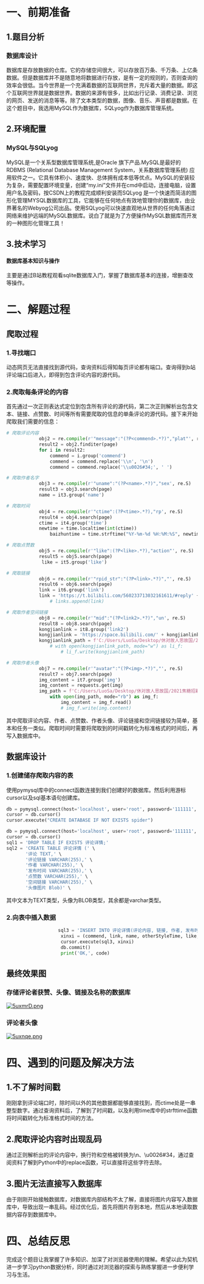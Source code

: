 # 一、前期准备

## 1.题目分析

### 数据库设计

数据库是存放数据的仓库。它的存储空间很大，可以存放百万条、千万条、上亿条数据。但是数据库并不是随意地将数据进行存放，是有一定的规则的，否则查询的效率会很低。当今世界是一个充满着数据的互联网世界，充斥着大量的数据。即这个互联网世界就是数据世界。数据的来源有很多，比如出行记录、消费记录、浏览的网页、发送的消息等等。除了文本类型的数据，图像、音乐、声音都是数据。在这个题目中，我选用MySQL作为数据库，SQLyog作为数据库管理系统。

## 2.环境配置

### MySQL与SQLyog

MySQL是一个关系型数据库管理系统,是Oracle 旗下产品.MySQL是最好的 RDBMS (Relational Database Management System，关系数据库管理系统) 应用软件之一。它具有体积小、速度快、总体拥有成本低等优点。MySQL的安装较为复杂，需要配置环境变量，创建“my.ini”文件并在cmd中启动，连接电脑，设置用户名及密码，按CSDN上的教程完成顺利安装而SQLyog 是一个快速而简洁的图形化管理MYSQL数据库的工具，它能够在任何地点有效地管理你的数据库，由业界著名的Webyog公司出品。使用SQLyog可以快速直观地从世界的任何角落通过网络来维护远端的MySQL数据库。说白了就是为了方便操作MySQL数据库而开发的一种图形化管理工具！

## 3.技术学习

#### 数据库基本知识与操作

主要是通过B站教程观看sqlite数据库入门，掌握了数据库基本的连接，增删查改等操作。

# 二、解题过程

## 爬取过程

### 1.寻找端口

动态网页无法直接找到源代码，查询资料后得知每页评论都有端口。查询得到b站评论端口后进入，即得到包含评论内容的源代码。

### 2.爬取每条评论的内容

 首先通过一次正则表达式定位到包含所有评论的源代码，第二次正则解析出包含文本、链接、点赞数、时间等所有需要爬取的信息的单条评论的源代码。接下来开始爬取我们需要的信息：

```python
# 爬取评论内容
            obj2 = re.compile(r'"message":"(?P<commend>.*?)","plat"', re.S)
            result2 = obj2.finditer(page)
            for i in result2:
                commend = i.group('commend')
                commend = commend.replace('\\n', '\n')
                commend = commend.replace('\\u0026#34;', ' ')
```

```python
# 爬取作者名字
            obj3 = re.compile(r'"uname":"(?P<name>.*?)","sex', re.S)
            result3 = obj3.search(page)
            name = it3.group('name')
```

```python
# 爬取时间
            obj4 = re.compile(r'"ctime":(?P<time>.*?),"rp', re.S)
            result4 = obj4.search(page)
            ctime = it4.group('time')
            newtime = time.localtime(int(ctime))
                baizhuntime = time.strftime("%Y-%m-%d %H:%M:%S", newtime)
```

```python
# 爬取点赞数
            obj5 = re.compile(r'"like":(?P<like>.*?),"action"', re.S)
            result5 = obj5.search(page)
             like = it5.group('like')             
```

```python
# 爬取链接
            obj6 = re.compile(r'"rpid_str":"(?P<link>.*?)","', re.S)
            result6 = obj6.search(page)
            link = it6.group('link')
            link = 'https://t.bilibili.com/560233713032161611/#reply' + linkite('链接:'+link+'\n')
                # links.append(link)


```

```python
# 爬取作者空间链接
            obj8 = re.compile(r'"mid":"(?P<link2>.*?)","un', re.S)
            result8 = obj8.search(page)
            kongjianlink = it8.group('link2')
            kongjianlink = 'https://space.bilibili.com/' + kongjianlink + '?spm_id_from=444.42.0.0'
            kongjianlink_path = f'C:/Users/LuoSa/Desktop/休对故人思故国/2021焦糖招新-赖子秋/#5-赖子秋/任务二/评论{code}/作者空间链接.txt'
                # with open(kongjianlink_path, mode="w") as li_f:
                    # li_f.write(kongjianlink_path)
```

```python
# 爬取作者头像
            obj7 = re.compile(r'"avatar":"(?P<img>.*?)","', re.S)
            result7 = obj7.search(page)
            img_content = it7.group('img')
            img_content = requests.get(img)
            img_path = f'C:/Users/LuoSa/Desktop/休对故人思故国/2021焦糖招新-赖子秋/#5-赖子秋/任务二/评论{code}/头像.jpg'
                with open(img_path, mode="rb") as img_f:
                    img_content = img_f.read()
                    # img_f.write(img.content)
```

其中爬取评论内容、作者、点赞数、作者头像、评论链接和空间链接较为简单，基本和任务一类似。爬取时间时需要将爬取到的时间戳转化为标准格式的时间后，再写入数据库中。

## 数据库设计

### 1.创建储存爬取内容的表

使用pymysql库中的connect函数连接到我们创建好的数据库。然后利用游标cursor以及sql基本语句创建库。

```python
db = pymysql.connect(host='localhost', user='root', password='111111', port=3306)
cursor = db.cursor()
cursor.execute("CREATE DATABASE IF NOT EXISTS spider")

db = pymysql.connect(host='localhost', user='root', password='111111', port=3306, db='spider')
cursor = db.cursor()
sql1 = 'DROP TABLE IF EXISTS 评论详情;'
sql2 = 'CREATE TABLE 评论详情 (' \
       '评论 TEXT,' \
       '评论链接 VARCHAR(255),' \
       '作者 VARCHAR(255),' \
       '发布时间 VARCHAR(255),' \
       '点赞数 VARCHAR(255),' \
       '空间链接 VARCHAR(255),' \
       '头像图片 Blob)' \
```

其中文本为TEXT类型，头像为BLOB类型，其余都是varchar类型。

### 2.向表中插入数据

```python
				   sql3 = 'INSERT INTO 评论详情(评论内容, 链接, 作者, 发布时间, 点赞数, 空间链接, 头像图片) VALUES(%s, %s, %s, %s, %s, %s, %s)'
                    xinxi = (commend, link, name, otherStyleTime, like, link2, img)
                    cursor.execute(sql3, xinxi)
                    db.commit()
                    print('OK,', code)
```

## 最终效果图

### 存储评论者获赞、头像、链接及名称的数据库

[![5uxmrD.png](https://z3.ax1x.com/2021/10/13/5uxmrD.png)](https://imgtu.com/i/5uxmrD)

### 评论者头像

[![5uxnqe.png](https://z3.ax1x.com/2021/10/13/5uxnqe.png)](https://imgtu.com/i/5uxnqe)

# 四、遇到的问题及解决方法

## 1.不了解时间戳

刚刚拿到评论端口时，除时间以外的其他数据都能够直接找到，而ctime处是一串整型数字。通过查询资料后，了解到了时间戳，以及利用time库中的strfttime函数将时间戳转化为标准格式时间的方法。

## 2.爬取评论内容时出现乱码

通过正则解析出的评论内容中，换行符和空格被转换为\n、\u0026#34，通过查阅资料了解到Python中的replace函数，可以直接将这些字符去除。

## 3.图片无法直接写入数据库

由于刚刚开始接触数据库，对数据库内部结构不太了解，直接将图片内容写入数据库中，导致出现一串乱码。经过优化后，首先将图片存到本地，然后从本地读取数据内容存到数据库中。

# 四、总结反思

完成这个题目让我掌握了许多知识、加深了对浏览器使用的理解。希望以此为契机进一步学习python数据分析，同时通过对浏览器的探索与熟练掌握进一步便利学习与生活。

